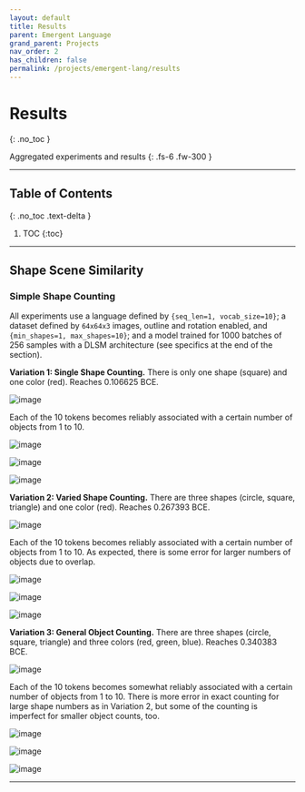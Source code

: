 ```yaml
---
layout: default
title: Results
parent: Emergent Language
grand_parent: Projects
nav_order: 2
has_children: false
permalink: /projects/emergent-lang/results
---
```


# Results
{: .no_toc }

Aggregated experiments and results
{: .fs-6 .fw-300 }

---

## Table of Contents
{: .no_toc .text-delta }

1. TOC
{:toc}

---

## Shape Scene Similarity

### Simple Shape Counting
All experiments use a language defined by `{seq_len=1, vocab_size=10}`; a dataset defined by `64x64x3` images, outline and rotation enabled, and `{min_shapes=1, max_shapes=10}`; and a model trained for 1000 batches of 256 samples with a DLSM architecture (see specifics at the end of the section).

**Variation 1: Single Shape Counting.** There is only one shape (square) and one color (red). Reaches 0.106625 BCE.

![image](https://user-images.githubusercontent.com/73039742/163699501-5e976ec9-e65c-47f4-b285-f0e94ecc0c13.png)

Each of the 10 tokens becomes reliably associated with a certain number of objects from 1 to 10.

![image](https://user-images.githubusercontent.com/73039742/163699559-3238aeef-f837-4aee-834b-d252f462b495.png)

![image](https://user-images.githubusercontent.com/73039742/163699562-92d1d60e-bd14-4a72-b9d8-730be57abe5d.png)

![image](https://user-images.githubusercontent.com/73039742/163699572-65cc4e9a-8bc3-4590-a1ad-92b9a678a243.png)

**Variation 2: Varied Shape Counting.** There are three shapes (circle, square, triangle) and one color (red). Reaches 0.267393 BCE.

![image](https://user-images.githubusercontent.com/73039742/163699588-53cbb985-8bc0-4690-aedb-ee8925106732.png)

Each of the 10 tokens becomes reliably associated with a certain number of objects from 1 to 10. As expected, there is some error for larger numbers of objects due to overlap.

![image](https://user-images.githubusercontent.com/73039742/163699599-714a5a13-4874-4f81-8b18-f8ee35426f46.png)

![image](https://user-images.githubusercontent.com/73039742/163699593-c614820c-fab1-426e-92c0-f1218151873d.png)

![image](https://user-images.githubusercontent.com/73039742/163699605-5015bdaf-7d22-476a-8e00-352334fe48ad.png)

**Variation 3: General Object Counting.** There are three shapes (circle, square, triangle) and three colors (red, green, blue). Reaches 0.340383 BCE.

![image](https://user-images.githubusercontent.com/73039742/163699621-cc3ff39d-e5b4-404d-9c3b-297e6587f21a.png)

Each of the 10 tokens becomes somewhat reliably associated with a certain number of objects from 1 to 10. There is more error in exact counting for large shape numbers as in Variation 2, but some of the counting is imperfect for smaller object counts, too.

![image](https://user-images.githubusercontent.com/73039742/163699652-35ee2b6f-d35c-4f2b-a234-41abc6cd5c29.png)


![image](https://user-images.githubusercontent.com/73039742/163699647-f42dd091-9823-4b50-b5fe-b3a7afba0af8.png)

![image](https://user-images.githubusercontent.com/73039742/163699657-e3a9ff51-7a31-4ae9-8463-5c91040fcd9a.png)




---
